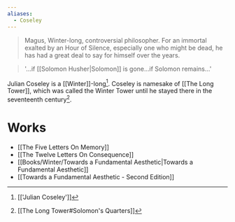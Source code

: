 ```yaml
---
aliases:
  - Coseley
---
```

> Magus, Winter-long, controversial philosopher. For an immortal exalted by an Hour of Silence, especially one who might be dead, he has had a great deal to say for himself over the years.

> '...if [[Solomon Husher|Solomon]] is gone...if Solomon remains...'

Julian Coseley is a [[Winter]]-long[^1].
Coseley is namesake of [[The Long Tower]], which was called the Winter Tower until he stayed there in the seventeenth century[^2].


# Works
- [[The Five Letters On Memory]]
- [[The Twelve Letters On Consequence]]
- [[Books/Winter/Towards a Fundamental Aesthetic|Towards a Fundamental Aesthetic]]
- [[Towards a Fundamental Aesthetic - Second Edition]]

[^1]: [['Julian Coseley']]
[^2]: [[The Long Tower#Solomon's Quarters]]